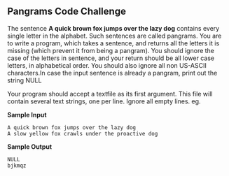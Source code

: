 ## Pangrams Code Challenge

The sentence __A quick brown fox jumps over the lazy dog__ contains every single letter in the alphabet. Such sentences are called pangrams. You are to write a program, which takes a sentence, and returns all the letters it is missing (which prevent it from being a pangram). You should ignore the case of the letters in sentence, and your return should be all lower case letters, in alphabetical order. You should also ignore all non US-ASCII characters.In case the input sentence is already a pangram, print out the string NULL


Your program should accept a textfile as its first argument. This file will contain several text strings, one per line. Ignore all empty lines. eg.

__Sample Input__

	A quick brown fox jumps over the lazy dog
	A slow yellow fox crawls under the proactive dog


__Sample Output__

	NULL
	bjkmqz